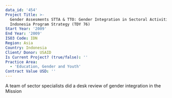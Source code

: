 ```yaml
---
data_id: '454'
Project Title: >-
  Gender Assesments STTA & TTO: Gender Integration in Sectoral Activities:
  Indonesia Program Strategy (TDY 76)
Start Year: '2009'
End Year: '2009'
ISO3 Code: IDN
Region: Asia
Country: Indonesia
Client/ Donor: USAID
Is Current Project? (true/false): ''
Practice Area:
  - 'Education, Gender and Youth'
Contract Value USD: ''
---
```

A team of sector specialists did a desk review of gender integration in the Mission